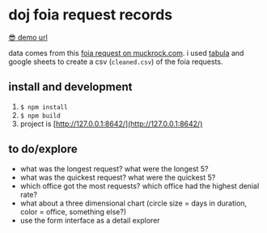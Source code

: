 # doj foia request records

[😎 demo url](https://jeremiak.github.io/doj-foia-2017-request-log/)

data comes from this [foia request on muckrock.com](https://www.muckrock.com/foi/united-states-of-america-10/foia-log-2017-department-of-justice-office-of-legislative-affairs-47116/). i used [tabula](tabula.technology) and google sheets to create a csv (`cleaned.csv`) of the foia requests.

## install and development

1. `$ npm install`
1. `$ npm build`
1. project is [http://127.0.0.1:8642/](http://127.0.0.1:8642/)

## to do/explore

- what was the longest request? what were the longest 5?
- what was the quickest request? what were the quickest 5?
- which office got the most requests? which office had the highest denial rate?
- what about a three dimensional chart (circle size = days in duration, color = office, something else?)
- use the form interface as a detail explorer

